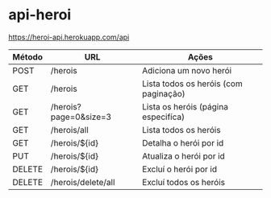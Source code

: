 # api-heroi

https://heroi-api.herokuapp.com/api

Método | URL | Ações | 
--- | --- | --- | 
POST | /herois | Adiciona um novo herói | 
GET | /herois | Lista todos os heróis (com paginação) | 
GET | /herois?page=0&size=3 | Lista os heróis (página especifíca) | 
GET | /herois/all | Lista todos os heróis | 
GET | /herois/${id} | Detalha o herói por id | 
PUT | /herois/${id} | Atualiza o herói por id | 
DELETE | /herois/${id} | Excluí o herói por id | 
DELETE | /herois/delete/all | Excluí todos os heróis |
